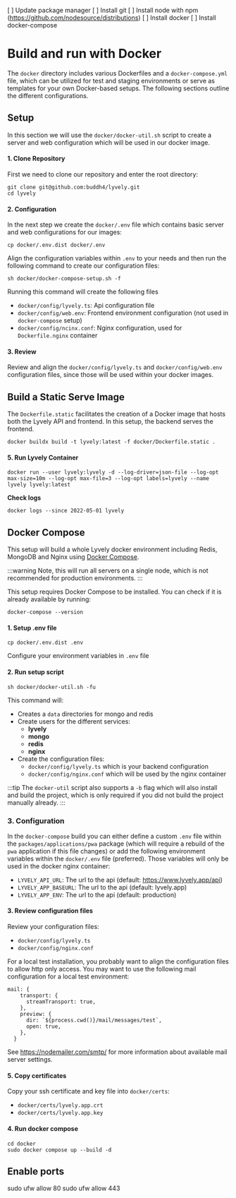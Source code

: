 [ ] Update package manager
[ ] Install git
[ ] Install node with npm (https://github.com/nodesource/distributions)
[ ] Install docker
[ ] Install docker-compose

# Build and run with Docker

The `docker` directory includes various Dockerfiles and a `docker-compose.yml` file, which can be utilized for test 
and staging environments or serve as templates for your own Docker-based setups. The following sections outline 
the different configurations.

## Setup

In this section we will use the `docker/docker-util.sh` script to create a server and web configuration which will
be used in our docker image.

#### 1. Clone Repository

First we need to clone our repository and enter the root directory:

```shell
git clone git@github.com:buddh4/lyvely.git
cd lyvely
```

#### 2. Configuration

In the next step we create the `docker/.env` file which contains basic server and web configurations for our
images:

```shell
cp docker/.env.dist docker/.env
```

Align the configuration variables within `.env` to your needs and then run the following command to create our
configuration files:

```
sh docker/docker-compose-setup.sh -f
```

Running this command will create the following files
- `docker/config/lyvely.ts`: Api configuration file
- `docker/config/web.env`: Frontend environment configuration (not used in `docker-compose` setup)
- `docker/config/ncinx.conf`: Nginx configuration, used for `Dockerfile.nginx` container

#### 3. Review

Review and align the `docker/config/lyvely.ts` and `docker/config/web.env` configuration files, since those will
be used within your docker images.

## Build a Static Serve Image

The `Dockerfile.static` facilitates the creation of a Docker image that hosts both the Lyvely API and frontend. 
In this setup, the backend serves the frontend.

```
docker buildx build -t lyvely:latest -f docker/Dockerfile.static .
```

#### 5. Run Lyvely Container

```
docker run --user lyvely:lyvely -d --log-driver=json-file --log-opt max-size=10m --log-opt max-file=3 --log-opt labels=lyvely --name lyvely lyvely:latest
```

**Check logs**

```
docker logs --since 2022-05-01 lyvely
```

## Docker Compose

This setup will build a whole Lyvely docker environment including Redis, MongoDB and Nginx using 
[Docker Compose](https://docs.docker.com/compose/). 

:::warning
Note, this will run all servers on a single node, which is not recommended for production environments.
:::

This setup requires Docker Compose to be installed. You can check if it is already available by running:

```shell
docker-compose --version
```

#### 1. Setup .env file

```shell
cp docker/.env.dist .env
```

Configure your environment variables in `.env` file

#### 2. Run setup script

```
sh docker/docker-util.sh -fu
```

This command will:

 - Creates a `data` directories for mongo and redis 
 - Create users for the different services:
   - **lyvely**
   - **mongo**
   - **redis**
   - **nginx**
 - Create the configuration files:
     - `docker/config/lyvely.ts` which is your backend configuration
     - `docker/config/nginx.conf` which will be used by the nginx container

:::tip
The `docker-util` script also supports a `-b` flag which will also install and build the project, which is only required
if you did not build the project manually already.
:::

### 3. Configuration

In the `docker-compose` build you can either define a custom `.env` file within the `packages/applications/pwa` package
(which will require a rebuild of the `pwa` application if this file changes) or add the following environment 
variables within the `docker/.env` file (preferred). Those variables will only be used in the docker nginx container:

- `LYVELY_API_URL`: The url to the api (default: https://www.lyvely.app/api)
- `LYVELY_APP_BASEURL`: The url to the api (default: lyvely.app)
- `LYVELY_APP_ENV`: The url to the api (default: production)

#### 3. Review configuration files

Review your configuration files:

  - `docker/config/lyvely.ts`
  - `docker/config/nginx.conf`

For a local test installation, you probably want to align the configuration files to allow http only access.
You may want to use the following mail configuration for a local test environment:

```
mail: {
    transport: {
      streamTransport: true,
    },
    preview: {
      dir: `${process.cwd()}/mail/messages/test`,
      open: true,
    },
  }
```

See https://nodemailer.com/smtp/ for more information about available mail server settings.

#### 5. Copy certificates

Copy your ssh certificate and key file into `docker/certs`:

 - `docker/certs/lyvely.app.crt` 
 - `docker/certs/lyvely.app.key` 

#### 4. Run docker compose

```
cd docker
sudo docker compose up --build -d
```




## Enable ports

sudo ufw allow 80
sudo ufw allow 443

